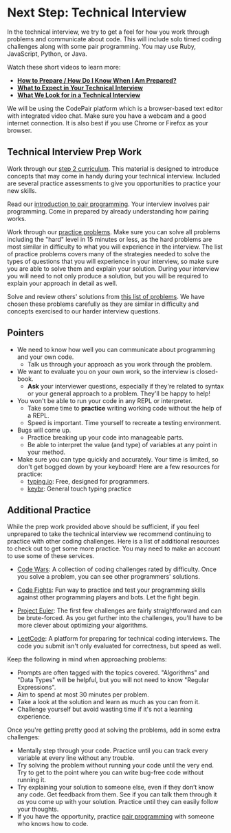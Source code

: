 # Next Step: Technical Interview

In the technical interview, we try to get a feel for how you work through problems and communicate about code. This will include solo timed coding challenges along with some pair programming. You may use Ruby, JavaScript, Python, or Java.

Watch these short videos to learn more:

* **[How to Prepare / How Do I Know When I Am Prepared?][how-to-prepare]**
* **[What to Expect in Your Technical Interview][what-to-expect]**
* **[What We Look for in a Technical Interview][what-we-look-for]**

[how-to-prepare]: https://vimeo.com/268102365
[what-we-look-for]: https://vimeo.com/268089805/2a71dddc99
[what-to-expect]: https://vimeo.com/268437818

We will be using the CodePair platform which is a browser-based text editor with integrated video chat. Make sure you have a webcam and a good internet connection. It is also best if you use Chrome or Firefox as your browser.

## Technical Interview Prep Work

Work through our [step 2 curriculum][step-two-curriculum]. This material is
designed to introduce concepts that may come in handy during your technical
interview. Included are several practice assessments to give you opportunities
to practice your new skills.

Read our [introduction to pair programming][pair-programming]. Your interview
involves pair programming. Come in prepared by already understanding how pairing
works.

Work through our [practice problems][practice-problems]. Make sure you can
solve all problems including the "hard" level in 15 minutes or less, as the hard
problems are most similar in difficulty to what you will experience in the
interview. The list of practice problems covers many of the strategies needed
to solve the types of questions that you will experience in your interview,
so make sure you are able to solve them and explain your solution. During
your interview you will need to not only produce a solution, but you will be
required to explain your approach in detail as well.

Solve and review others' solutions from [this list of problems][curated-problems].
We have chosen these problems carefully as they are similar in difficulty and
concepts exercised to our harder interview questions.

## Pointers

+ We need to know how well you can communicate about programming and your own code.
  + Talk us through your approach as you work through the problem.
+ We want to evaluate you on your own work, so the interview is closed-book.
  + **Ask** your interviewer questions, especially if they're related to syntax or your general approach to a problem. They'll be happy to help!
+ You won't be able to run your code in any REPL or interpreter.
  + Take some time to **practice** writing working code without the help of a REPL.
  + Speed is important. Time yourself to recreate a testing environment.
+ Bugs will come up.
  + Practice breaking up your code into manageable parts.
  + Be able to interpret the value (and type) of variables at any point in your method.
+ Make sure you can type quickly and accurately. Your time is limited, so
don't get bogged down by your keyboard! Here are a few resources for
practice:
  + [typing.io](https://www.typing.io): Free, designed for programmers.
  + [keybr](http://www.keybr.com/#!practice): General touch typing practice

## Additional Practice

While the prep work provided above should be sufficient, if you feel unprepared
to take the technical interview we recommend continuing to practice with other
coding challenges. Here is a list of additional resources to check out to get
some more practice. You may need to make an account to use some of these
services.

- [Code Wars][code-wars]: A collection of coding challenges rated by difficulty. Once you solve a problem, you can see other programmers' solutions.

- [Code Fights][code-fights]: Fun way to practice and test your programming skills against other programming players and bots. Let the fight begin.

- [Project Euler][project-euler]: The first few challenges are fairly straightforward and can be brute-forced. As you get further into the challenges, you'll have to be more clever about optimizing your algorithms.

- [LeetCode][leetcode]: A platform for preparing for technical coding interviews. The code you submit isn't only evaluated for correctness, but speed as well.

Keep the following in mind when approaching problems:

- Prompts are often tagged with the topics covered. "Algorithms" and "Data Types" will be helpful, but you will not need to know "Regular Expressions".
- Aim to spend at most 30 minutes per problem.
- Take a look at the solution and learn as much as you can from it.
- Challenge yourself but avoid wasting time if it's not a learning experience.

Once you're getting pretty good at solving the problems, add in some extra challenges:

- Mentally step through your code. Practice until you can track every variable at every line without any trouble.
- Try solving the problem without running your code until the very end. Try to get to the point where you can write bug-free code without running it.
- Try explaining your solution to someone else, even if they don’t know any code. Get feedback from them. See if you can talk them through it _as_ you come up with your solution. Practice until they can easily follow your thoughts.
- If you have the opportunity, practice [pair programming][pair-programming] with someone who knows how to code.

[practice-problems]: https://app-academy.gitbooks.io/prep-step-two/content/
[pair-programming]: ../pair-programming
[step-two-curriculum]: https://app-academy.gitbooks.io/prep-step-2/
[curated-problems]: ../curated-problems
[code-wars]: http://codewars.com
[code-fights]: https://codefights.com/
[project-euler]: http://projecteuler.net
[leetcode]: https://leetcode.com
